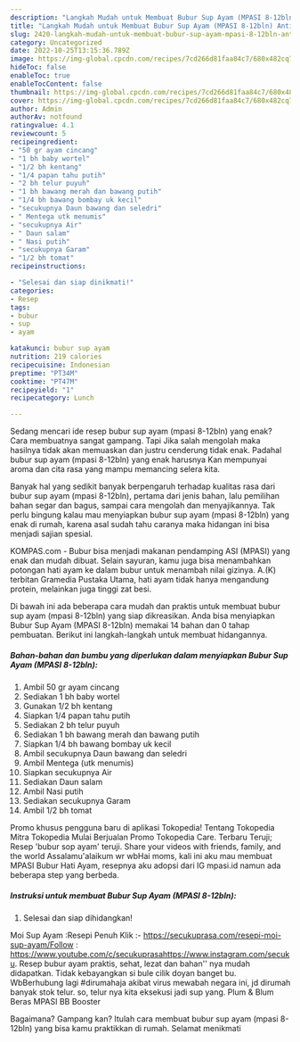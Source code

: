 ```yaml
---
description: "Langkah Mudah untuk Membuat Bubur Sup Ayam (MPASI 8-12bln) Anti Gagal"
title: "Langkah Mudah untuk Membuat Bubur Sup Ayam (MPASI 8-12bln) Anti Gagal"
slug: 2420-langkah-mudah-untuk-membuat-bubur-sup-ayam-mpasi-8-12bln-anti-gagal
category: Uncategorized
date: 2022-10-25T13:15:36.789Z
image: https://img-global.cpcdn.com/recipes/7cd266d81faa84c7/680x482cq70/bubur-sup-ayam-mpasi-8-12bln-foto-resep-utama.jpg
hideToc: false
enableToc: true
enableTocContent: false
thumbnail: https://img-global.cpcdn.com/recipes/7cd266d81faa84c7/680x482cq70/bubur-sup-ayam-mpasi-8-12bln-foto-resep-utama.jpg
cover: https://img-global.cpcdn.com/recipes/7cd266d81faa84c7/680x482cq70/bubur-sup-ayam-mpasi-8-12bln-foto-resep-utama.jpg
author: Admin
authorAv: notfound
ratingvalue: 4.1
reviewcount: 5
recipeingredient:
- "50 gr ayam cincang"
- "1 bh baby wortel"
- "1/2 bh kentang"
- "1/4 papan tahu putih"
- "2 bh telur puyuh"
- "1 bh bawang merah dan bawang putih"
- "1/4 bh bawang bombay uk kecil"
- "secukupnya Daun bawang dan seledri"
- " Mentega utk menumis"
- "secukupnya Air"
- " Daun salam"
- " Nasi putih"
- "secukupnya Garam"
- "1/2 bh tomat"
recipeinstructions:

- "Selesai dan siap dinikmati!"
categories:
- Resep
tags:
- bubur
- sup
- ayam

katakunci: bubur sup ayam 
nutrition: 219 calories
recipecuisine: Indonesian
preptime: "PT34M"
cooktime: "PT47M"
recipeyield: "1"
recipecategory: Lunch

---
```



Sedang mencari ide resep bubur sup ayam (mpasi 8-12bln) yang enak? Cara membuatnya sangat gampang. Tapi Jika salah mengolah maka hasilnya tidak akan memuaskan dan justru cenderung tidak enak. Padahal bubur sup ayam (mpasi 8-12bln) yang enak harusnya Kan mempunyai aroma dan cita rasa yang mampu memancing selera kita.


Banyak hal yang sedikit banyak berpengaruh terhadap kualitas rasa dari bubur sup ayam (mpasi 8-12bln), pertama dari jenis bahan, lalu pemilihan bahan segar dan bagus, sampai cara mengolah dan menyajikannya. Tak perlu bingung kalau mau menyiapkan bubur sup ayam (mpasi 8-12bln) yang enak di rumah, karena asal sudah tahu caranya maka hidangan ini bisa menjadi sajian spesial.

KOMPAS.com - Bubur bisa menjadi makanan pendamping ASI (MPASI) yang enak dan mudah dibuat. Selain sayuran, kamu juga bisa menambahkan potongan hati ayam ke dalam bubur untuk menambah nilai gizinya. A.(K) terbitan Gramedia Pustaka Utama, hati ayam tidak hanya mengandung protein, melainkan juga tinggi zat besi.


Di bawah ini ada beberapa cara mudah dan praktis untuk membuat bubur sup ayam (mpasi 8-12bln) yang siap dikreasikan. Anda bisa menyiapkan Bubur Sup Ayam (MPASI 8-12bln) memakai 14 bahan dan 0 tahap pembuatan. Berikut ini langkah-langkah untuk membuat hidangannya.

<!--inarticleads1-->

##### Bahan-bahan dan bumbu yang diperlukan dalam menyiapkan Bubur Sup Ayam (MPASI 8-12bln):

1. Ambil 50 gr ayam cincang
1. Sediakan 1 bh baby wortel
1. Gunakan 1/2 bh kentang
1. Siapkan 1/4 papan tahu putih
1. Sediakan 2 bh telur puyuh
1. Sediakan 1 bh bawang merah dan bawang putih
1. Siapkan 1/4 bh bawang bombay uk kecil
1. Ambil secukupnya Daun bawang dan seledri
1. Ambil  Mentega (utk menumis)
1. Siapkan secukupnya Air
1. Sediakan  Daun salam
1. Ambil  Nasi putih
1. Sediakan secukupnya Garam
1. Ambil 1/2 bh tomat


Promo khusus pengguna baru di aplikasi Tokopedia! Tentang Tokopedia Mitra Tokopedia Mulai Berjualan Promo Tokopedia Care. Terbaru Teruji; Resep &#39;bubur sop ayam&#39; teruji. Share your videos with friends, family, and the world Assalamu&#39;alaikum wr wbHai moms, kali ini aku mau membuat MPASI Bubur Hati Ayam, resepnya aku adopsi dari IG mpasi.id namun ada beberapa step yang berbeda. 

<!--inarticleads2-->

##### Instruksi untuk membuat Bubur Sup Ayam (MPASI 8-12bln):


1. Selesai dan siap dihidangkan!

Moi Sup Ayam :Resepi Penuh Klik :- https://secukuprasa.com/resepi-moi-sup-ayam/Follow : https://www.youtube.com/c/secukuprasahttps://www.instagram.com/secuku. Resep bubur ayam praktis, sehat, lezat dan bahan&#39;&#39; nya mudah didapatkan. Tidak kebayangkan si bule cilik doyan banget bu. WbBerhubung lagi #dirumahaja akibat virus mewabah negara ini, jd dirumah banyak stok telur. so, telur nya kita eksekusi jadi sup yang. Plum &amp; Blum Beras MPASI BB Booster 

Bagaimana? Gampang kan? Itulah cara membuat bubur sup ayam (mpasi 8-12bln) yang bisa kamu praktikkan di rumah. Selamat menikmati
